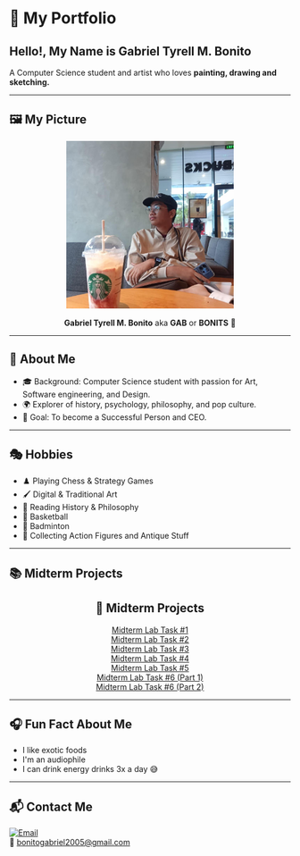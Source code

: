 # 🎨 My Portfolio  

## Hello!, My Name is Gabriel Tyrell M. Bonito  
A Computer Science student and artist who loves **painting, drawing and sketching.**  

---

## 🖼️ My Picture  
<p align="center">
  <img src="485093912_2016209432209008_2788840537492230754_n.jpg" alt="image" width="300" height="300">
</p>

<p align="center"><b>Gabriel Tyrell M. Bonito</b> aka <b>GAB</b> or <b>BONITS</b> 👋</p>

---

## 👤 About Me  
- 🎓 Background: Computer Science student with passion for Art, Software engineering, and Design.  
- 🌍 Explorer of history, psychology, philosophy, and pop culture.  
- 🎯 Goal: To become a Successful Person and CEO.  

---

## 🎭 Hobbies  
- ♟️ Playing Chess & Strategy Games  
- 🖌️ Digital & Traditional Art  
- 📖 Reading History & Philosophy  
- 🏀 Basketball  
- 🏸 Badminton  
- 🧸 Collecting Action Figures and Antique Stuff  

---

## 📚 Midterm Projects  

<h2 align="center">📂 Midterm Projects</h2>

<p align="center">
  <a href="https://docs.google.com/document/d/1PvnXktt_e-8hVMr-diqwcze9Wj-oQnna/edit?usp=sharing&ouid=106144936901537006723&rtpof=true&sd=true" target="_blank">Midterm Lab Task #1</a><br>
  <a href="https://drive.google.com/file/d/1HRQnO1rW3eqMhjrQiDUJOCHfVeJto82z/view?usp=sharing" target="_blank">Midterm Lab Task #2</a><br>
  <a href="[https://drive.google.com/file/d/119V8KIKWSx-xosSc6oORGGyf2NYG8389/view?usp=drivesdk](https://docs.google.com/document/d/1IAQ63WCHhNCcFFv0gl-NV0ib0r4puRsVmqvnBLVKlHU/edit?usp=sharing)" target="_blank">Midterm Lab Task #3</a><br>
  <a href="https://drive.google.com/file/d/1JqVXTZ3OlMURXohai9YjDgMWmbxChOq8/view?usp=drivesdk" target="_blank">Midterm Lab Task #4</a><br>
  <a href="https://drive.google.com/file/d/1D6uGc3ZVcdjcK6bmCExZro2NYJk1AJNo/view?usp=drivesdk" target="_blank">Midterm Lab Task #5</a><br>
  <a href="https://drive.google.com/file/d/103pXDrSUh1iJHAQ2dpzdc0jI8nfWFt1h/view?usp=drivesdk" target="_blank">Midterm Lab Task #6 (Part 1)</a><br>
  <a href="https://drive.google.com/file/d/1w4dRkuFyVr8CtmxzEtqDumFu85QKOEcy/view?usp=drivesdk" target="_blank">Midterm Lab Task #6 (Part 2)</a>
</p>

---

## 🎧 Fun Fact About Me  
- I like exotic foods  
- I'm an audiophile  
- I can drink energy drinks 3x a day 😅  

---

## 📬 Contact Me  
[![Email](https://img.shields.io/badge/Email-D14836?style=for-the-badge&logo=gmail&logoColor=white)](mailto:bonitogabriel2005@gmail.com)  
📧 bonitogabriel2005@gmail.com
